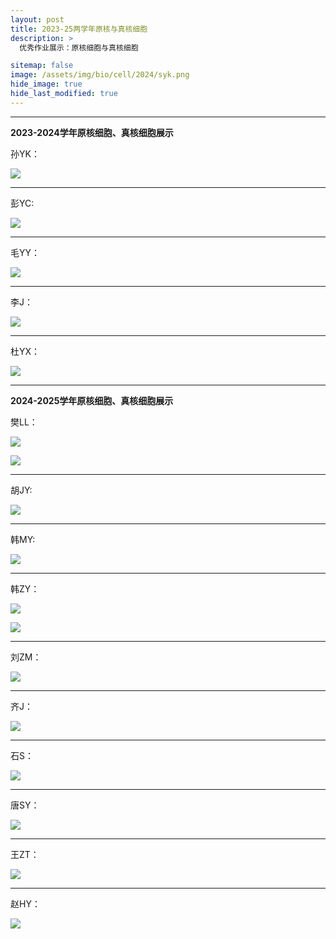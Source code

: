 ```yaml
---
layout: post
title: 2023-25两学年原核与真核细胞
description: >
  优秀作业展示：原核细胞与真核细胞

sitemap: false
image: /assets/img/bio/cell/2024/syk.png
hide_image: true
hide_last_modified: true
---
```


---

**2023-2024学年原核细胞、真核细胞展示**

孙YK：

![](../../assets/img/bio/cell/2024/syk.png)

---

彭YC:

![](../../assets/img/bio/cell/2024/pyc.png)

---

毛YY：

![](../../assets/img/bio/cell/2024/myy.png)

---

李J：

![](../../assets/img/bio/cell/2024/lj.png)

---

杜YX：

![](../../assets/img/bio/cell/2024/dyx.png)

---

**2024-2025学年原核细胞、真核细胞展示**

樊LL：

![](../../assets/img/bio/cell/2025/fll1.png)

![](../../assets/img/bio/cell/2025/fll2.png)

---

胡JY:

![](../../assets/img/bio/cell/2025/hjy.png)

---

韩MY:

![](../../assets/img/bio/cell/2025/hmy.png)

---

韩ZY：

![](../../assets/img/bio/cell/2025/hzy1.png)

![](../../assets/img/bio/cell/2025/hzy2.png)

---

刘ZM：

![](../../assets/img/bio/cell/2025/lzm.png)

---

齐J：

![](../../assets/img/bio/cell/2025/qj.png)

---

石S：

![](../../assets/img/bio/cell/2025/ss.png)

---

唐SY：

![](../../assets/img/bio/cell/2025/tsy.png)

---

王ZT：

![](../../assets/img/bio/cell/2025/wzt.png)

---

赵HY：

![](../../assets/img/bio/cell/2025/zhy.png)


